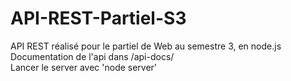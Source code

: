 # API-REST-Partiel-S3

API REST réalisé pour le partiel de Web au semestre 3, en node.js  
Documentation de l'api dans /api-docs/  
Lancer le server avec 'node server'  
